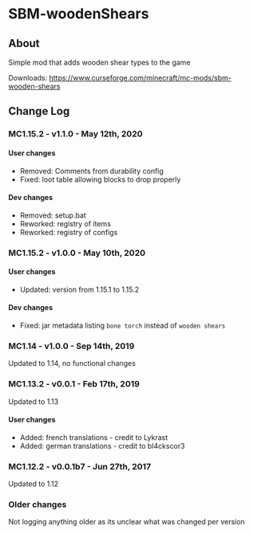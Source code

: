 # SBM-woodenShears

## About

Simple mod that adds wooden shear types to the game

Downloads: https://www.curseforge.com/minecraft/mc-mods/sbm-wooden-shears

## Change Log

### MC1.15.2 - v1.1.0 - May 12th, 2020

#### User changes

* Removed: Comments from durability config
* Fixed: loot table allowing blocks to drop properly

#### Dev changes

* Removed: setup.bat
* Reworked: registry of items
* Reworked: registry of configs

### MC1.15.2 - v1.0.0 - May 10th, 2020

#### User changes

* Updated: version from 1.15.1 to 1.15.2

#### Dev changes

* Fixed: jar metadata listing `bone torch` instead of `wooden shears`

### MC1.14 - v1.0.0 - Sep 14th, 2019

Updated to 1.14, no functional changes

### MC1.13.2 - v0.0.1 - Feb 17th, 2019

Updated to 1.13

#### User changes

* Added: french translations - credit to Lykrast
* Added: german translations - credit to bl4ckscor3

### MC1.12.2 - v0.0.1b7 - Jun 27th, 2017

Updated to 1.12

### Older changes

Not logging anything older as its unclear what was changed per version